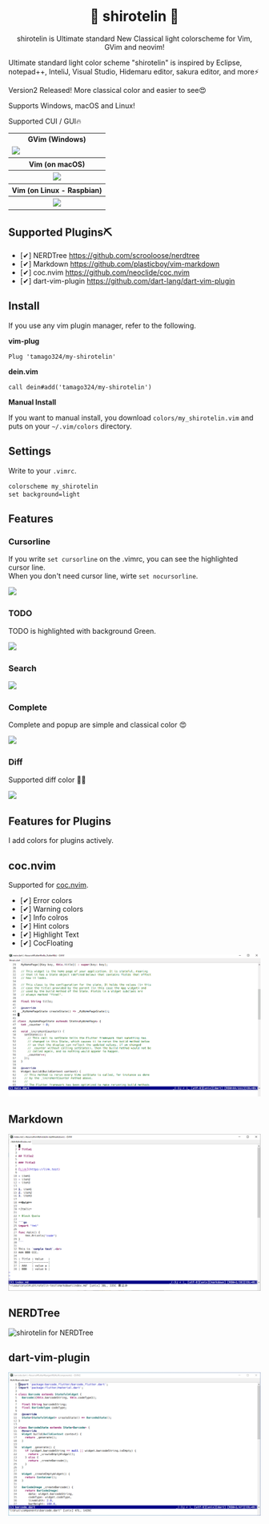 <h1 align="center">🎉 shirotelin 🎉</h1>

<p align="center">shirotelin is Ultimate standard New Classical light colorscheme for Vim, GVim and neovim!</p>

Ultimate standard light color scheme "shirotelin" is inspired by Eclipse, notepad++, InteliJ, Visual Studio, Hidemaru editor, sakura editor, and more⚡

Version2 Released! More classical color and easier to see😍

Supports Windows, macOS and Linux!

Supported CUI / GUI🔥

<table>
    <tr>
        <th>GVim (Windows)</th>
    </tr>
    <tr>
        <td><img src="images/shirotelin-on-windows.png"></td>
    </tr>
    <tr>
        <th>Vim (on macOS)</th>
    </tr>
    <tr>
        <th><img src="images/shirotelin-on-macos.png"></th>
    </tr>
    <tr>
        <th>Vim (on Linux - Raspbian)</th>
    </tr>
    <tr>
        <th><img src="images/shirotelin-on-linux.png"></th>
    </tr>
</table>

## Supported Plugins⛏

- [✔] NERDTree https://github.com/scrooloose/nerdtree
- [✔] Markdown https://github.com/plasticboy/vim-markdown
- [✔] coc.nvim https://github.com/neoclide/coc.nvim
- [✔] dart-vim-plugin https://github.com/dart-lang/dart-vim-plugin

## Install

If you use any vim plugin manager, refer to the following.

**vim-plug**

```vim
Plug 'tamago324/my-shirotelin'
```

**dein.vim**

```vim
call dein#add('tamago324/my-shirotelin')
```

**Manual Install**

If you want to manual install, you download `colors/my_shirotelin.vim` and puts on your `~/.vim/colors` directory.

## Settings

Write to your `.vimrc`.

```vimrc
colorscheme my_shirotelin
set background=light
```

## Features

### Cursorline

If you write `set cursorline` on the .vimrc, you can see the highlighted cursor line.<br>
When you don't need cursor line,  wirte `set nocursorline`.

<img src="images/shirotelin-cursorline.gif">

### TODO

TODO is highlighted with background Green.

<img src="images/todo.png">

### Search

<img src="images/shirotelin-search.gif">

### Complete

Complete and popup are simple and classical color 😍

<img src="images/shirotelin-complete.gif">

### Diff

Supported diff color 🤷‍♂️

<img src="images/shirotelin-diff.png">

## Features for Plugins

I add colors for plugins actively.

## coc.nvim

Supported for [coc.nvim](https://github.com/neoclide/coc.nvim).<br>

- [✔] Error colors
- [✔] Warning colors
- [✔] Info colros
- [✔] Hint colors
- [✔] Highlight Text
- [✔] CocFloating

<img src="images/shirotelin-coc-demo.gif" alt="shirotelin for coc.nvim">

## Markdown

<img src="./images/shirotelin-markdown.png" alt="shirotelin for Markdown">

## NERDTree

<img src="images/shirotelin-nerdtree.png" alt="shirotelin for NERDTree">

## dart-vim-plugin

<img src="images/shirotelin-dart-vim-plugin.png" alt="shirotelin for dar-vim-plugin">

